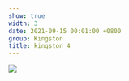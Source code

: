 ```yaml
---
show: true
width: 3
date: 2021-09-15 00:01:00 +0800
group: Kingston
title: kingston 4
---
```

<div>
<a href="/assets/images/photos/kingston/20231218-DSC00037.jpg" target="_blank">
    <img data-src="/assets/images/photos/kingston/20231218-DSC00037.jpg" class="lazy w-100 rounded-xl" src="{{ '/assets/images/empty_300x200.png' | relative_url }}">
</a>
</div>
